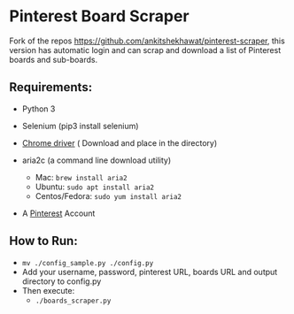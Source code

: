 # Pinterest Board Scraper
Fork of the repos https://github.com/ankitshekhawat/pinterest-scraper, this version has automatic login and can scrap and download a list of Pinterest boards and sub-boards.
## Requirements:

- Python 3
- Selenium (pip3 install selenium)
- [Chrome driver](https://sites.google.com/chromium.org/driver/downloads) ( Download and place in the directory) 
- aria2c (a command line download utility)
	- Mac: `brew install aria2`
	- Ubuntu: `sudo apt install aria2`
	- Centos/Fedora: `sudo yum install aria2`

- A [Pinterest](http://www.pinterest.com) Account

## How to Run:

- `mv ./config_sample.py ./config.py`
- Add your username, password, pinterest URL, boards URL and output directory to config.py
- Then execute:
	- `./boards_scraper.py`
